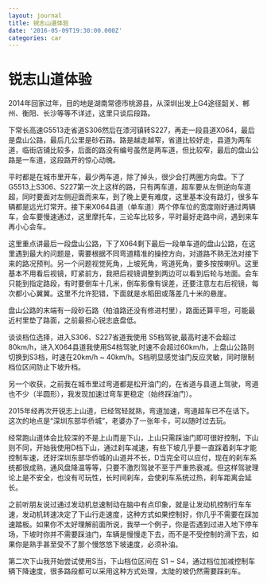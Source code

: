 ```yaml
---
layout: journal
title: 锐志山道体验
date: '2016-05-09T19:30:00.000Z'
categories: car
---
```


# 锐志山道体验

2014年回家过年，目的地是湖南常德市桃源县，从深圳出发上G4途径韶关、郴州、衡阳、长沙等等不详述，这里只谈后段路。

下常长高速G5513走省道S306然后在漆河镇转S227，再走一段县道X064，最后是盘山公路，最后几公里是砂石路。路是越走越窄，省道比较好走，县道为两车道，临街店铺比较多，后面的路没有编号虽然是两车道，但比较窄，最后的盘山公路是一车道，这段路开的惊心动魄。

平时都是在城市里开车，最少两车道，除了掉头，很少会打两圈方向盘。下了G5513上S306、S227第一次上这样的路，只有两车道，超车要从左侧逆向车道超，同时要面对左侧迎面而来车，到了晚上更有难度，这里基本没有路灯，很多车辆都是远光灯常开。接下来X064县道（单车道）两个停车位的宽度刚好通过两辆车，会车要慢速通过，这里摩托车，三论车比较多，平时最好走路中间，遇到来车再小心会车。

这里重点讲最后一段盘山公路，下了X064剩下最后一段单车道的盘山公路，在这里遇到最大的问题是，需要根据不同弯道精准的操控方向，对道路不熟无法对接下来的路况预判。另一个问题视觉死角，上坡死角，弯道死角，要多按按喇叭。这里基本不用看后视镜，盯紧前方，我把后视镜调整到两边可以看到后轮与地面。会车只能到指定路段，有时要倒车十几米，倒车影像有误差，还要注意左右后视镜，每次都小心翼翼。这里不允许犯错，下面就是水稻田或落差几十米的悬崖。

盘山公路的末端有一段砂石路（柏油路还没有修进村里），路面还算平坦，可能最近村里垫了路面，之前最担心锐志底盘低。

谈谈档位选择，进入S306、S227省道我使用 S5档驾驶,最高时速不会超过80km/h，进入X064县道我使用S4档驾驶,时速不会超过60km/h，上盘山公路则切换到S3档，时速在20km/h ~ 40km/h。S档明显感觉油门反应灵敏，同时限制档位区间防止下坡升档。

另一个收获，之前我在城市里过弯道都是松开油门的，在省道与县道上驾驶，弯道也不少（半圆形），我发现加速过弯车更稳定（始终踩油门）。

2015年经再次开锐志上山道，已经驾轻就熟，弯道加速，弯道超车已不在话下。这次的地点是“深圳东部华侨城”，老婆办了一张年卡，可以随时过去玩。

经常跑山道体会比较深的不是上山而是下山，上山只需踩油门即可很好控制，下山则不同，开始我使用D档下山，通过刹车减速，有些下坡几乎要一直踩着刹车才能控制车速，还好深圳东部华侨城的山道并不长，D当完全可以应付，现在的刹车系统都很成熟，通风盘降温等等，只要不激烈驾驶不至于严重热衰减。但这样驾驶理论上是不安全，也没有可玩性，长时间刹车，会使刹车系统过热，刹车距离会延长。

之前听朋友说过通过发动机怠速制动在脑中有点印象，就是让发动机控制行车车速，发动机转速决定了下山行走速度，这种方式如果控制好，你几乎不需要在踩加速踏板。如果你不太好理解前面所说，我举一个例子，你是否遇到过进入地下停车场，下坡时你并不需要踩油门，车辆是慢慢走下去，而不是不受控制的滑下去，如果你是熟手甚至受不了那个慢悠悠下坡速度，必须补油。

第二次下山我开始尝试使用S当，下山档位区间在 S1 ~ S4，通过档位加减控制车辆下降速度，很多路段都可以采用这种方式处理，太陡的坡仍然需要踩刹车。

